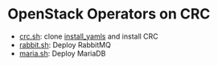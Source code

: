 # OpenStack Operators on CRC

- [crc.sh](crc.sh): clone [install_yamls](https://github.com/openstack-k8s-operators/install_yamls) and install CRC
- [rabbit.sh](rabbit.sh): Deploy RabbitMQ
- [maria.sh](maria.sh): Deploy MariaDB
